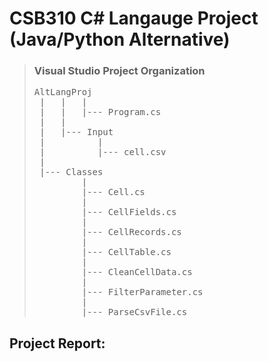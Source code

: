 # CSB310 C# Langauge Project (Java/Python Alternative)

> ### Visual Studio Project Organization
> <pre>
> AltLangProj  
>  |   |   |  
>  |   |   |--- Program.cs  
>  |   |  
>  |   |--- Input  
>  |          |  
>  |          |--- cell.csv  
>  |  
>  |--- Classes  
>          |  
>          |--- Cell.cs  
>          |  
>          |--- CellFields.cs  
>          |  
>          |--- CellRecords.cs  
>          |  
>          |--- CellTable.cs  
>          |  
>          |--- CleanCellData.cs  
>          |  
>          |--- FilterParameter.cs  
>          |  
>          |--- ParseCsvFile.cs  
> </pre>
## Project Report:

